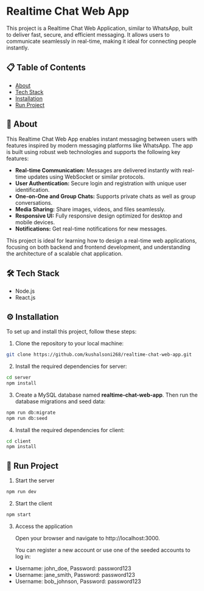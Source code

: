 # Realtime Chat Web App

This project is a Realtime Chat Web Application, similar to WhatsApp, built to deliver fast, secure, and efficient messaging. It allows users to communicate seamlessly in real-time, making it ideal for connecting people instantly.

## 📋 Table of Contents

- [About](#user-content-beginner-about)
- [Tech Stack](#user-content-️-tech-stack)
- [Installation](#user-content-️-installation)
- [Run Project](#user-content--run-project)

##  :beginner: About

This Realtime Chat Web App enables instant messaging between users with features inspired by modern messaging platforms like WhatsApp. The app is built using robust web technologies and supports the following key features:

- **Real-time Communication:** Messages are delivered instantly with real-time updates using WebSocket or similar protocols.
- **User Authentication:** Secure login and registration with unique user identification.
- **One-on-One and Group Chats:** Supports private chats as well as group conversations.
- **Media Sharing:** Share images, videos, and files seamlessly.
- **Responsive UI:** Fully responsive design optimized for desktop and mobile devices.
- **Notifications:** Get real-time notifications for new messages.

This project is ideal for learning how to design a real-time web applications, focusing on both backend and frontend development, and understanding the architecture of a scalable chat application.

## 🛠️ Tech Stack

* Node.js
* React.js

## ⚙️ Installation

To set up and install this project, follow these steps:

1. Clone the repository to your local machine:

```bash
git clone https://github.com/kushalsoni268/realtime-chat-web-app.git
```

2. Install the required dependencies for server:

```bash
cd server
npm install
```

3. Create a MySQL database named **realtime-chat-web-app**. Then run the database migrations and seed data:

```bash
npm run db:migrate
npm run db:seed
```

4. Install the required dependencies for client:

```bash
cd client
npm install
```

## 🚀 Run Project

1. Start the server

```bash
npm run dev
```

2. Start the client

```bash
npm start
```

3. Access the application

   Open your browser and navigate to http://localhost:3000.

   You can register a new account or use one of the seeded accounts to log in:

- Username: john_doe, Password: password123
- Username: jane_smith, Password: password123
- Username: bob_johnson, Password: password123